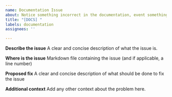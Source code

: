 ```yaml
---
name: Documentation Issue
about: Notice something incorrect in the documentation, event something as small as a typo? Make an issue report here!
title: "[DOCS] " 
labels: documentation
assignees: ''

---
```


**Describe the issue**
A clear and concise description of what the issue is.

**Where is the issue**
Markdown file containing the issue (and if applicable, a line number)

**Proposed fix**
A clear and concise description of what should be done to fix the issue

**Additional context**
Add any other context about the problem here.

